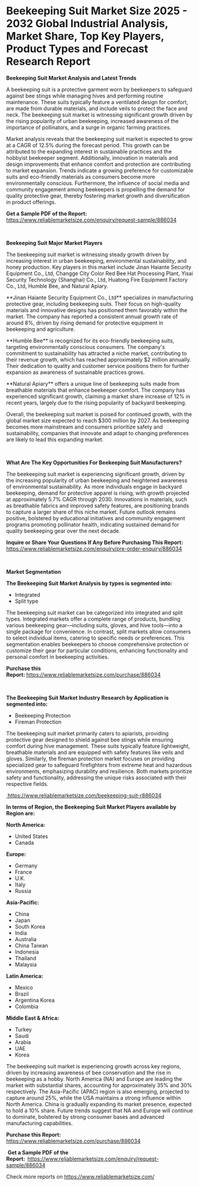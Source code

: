 <p><h1>Beekeeping Suit Market Size 2025 - 2032 Global Industrial Analysis, Market Share, Top Key Players, Product Types and Forecast Research Report</h1></p><p><strong>Beekeeping Suit Market Analysis and Latest Trends</strong></p>
<p><p>A beekeeping suit is a protective garment worn by beekeepers to safeguard against bee stings while managing hives and performing routine maintenance. These suits typically feature a ventilated design for comfort, are made from durable materials, and include veils to protect the face and neck. The beekeeping suit market is witnessing significant growth driven by the rising popularity of urban beekeeping, increased awareness of the importance of pollinators, and a surge in organic farming practices.</p><p>Market analysis reveals that the beekeeping suit market is expected to grow at a CAGR of 12.5% during the forecast period. This growth can be attributed to the expanding interest in sustainable practices and the hobbyist beekeeper segment. Additionally, innovation in materials and design improvements that enhance comfort and protection are contributing to market expansion. Trends indicate a growing preference for customizable suits and eco-friendly materials as consumers become more environmentally conscious. Furthermore, the influence of social media and community engagement among beekeepers is propelling the demand for quality protective gear, thereby fostering market growth and diversification in product offerings.</p></p>
<p><strong>Get a Sample PDF of the Report:&nbsp;</strong> <a href="https://www.reliablemarketsize.com/enquiry/request-sample/886034?utm_campaign=3345&utm_medium=2&utm_source=Github&utm_content=ia&utm_term=04042025&utm_id=beekeeping-suit">https://www.reliablemarketsize.com/enquiry/request-sample/886034</a></p>
<p>&nbsp;</p>
<p><strong>Beekeeping Suit Major Market Players</strong></p>
<p><p>The beekeeping suit market is witnessing steady growth driven by increasing interest in urban beekeeping, environmental sustainability, and honey production. Key players in this market include Jinan Haiante Security Equipment Co., Ltd, Changge City Color Red Bee Hat Processing Plant, Yisai Security Technology (Shanghai) Co., Ltd, Huatong Fire Equipment Factory Co., Ltd, Humble Bee, and Natural Apiary.</p><p>**Jinan Haiante Security Equipment Co., Ltd** specializes in manufacturing protective gear, including beekeeping suits. Their focus on high-quality materials and innovative designs has positioned them favorably within the market. The company has reported a consistent annual growth rate of around 8%, driven by rising demand for protective equipment in beekeeping and agriculture.</p><p>**Humble Bee** is recognized for its eco-friendly beekeeping suits, targeting environmentally conscious consumers. The company's commitment to sustainability has attracted a niche market, contributing to their revenue growth, which has reached approximately $2 million annually. Their dedication to quality and customer service positions them for further expansion as awareness of sustainable practices grows.</p><p>**Natural Apiary** offers a unique line of beekeeping suits made from breathable materials that enhance beekeeper comfort. The company has experienced significant growth, claiming a market share increase of 12% in recent years, largely due to the rising popularity of backyard beekeeping.</p><p>Overall, the beekeeping suit market is poised for continued growth, with the global market size expected to reach $300 million by 2027. As beekeeping becomes more mainstream and consumers prioritize safety and sustainability, companies that innovate and adapt to changing preferences are likely to lead this expanding market.</p></p>
<p>&nbsp;</p>
<p><strong>What Are The Key Opportunities For Beekeeping Suit Manufacturers?</strong></p>
<p><p>The beekeeping suit market is experiencing significant growth, driven by the increasing popularity of urban beekeeping and heightened awareness of environmental sustainability. As more individuals engage in backyard beekeeping, demand for protective apparel is rising, with growth projected at approximately 5.7% CAGR through 2030. Innovations in materials, such as breathable fabrics and improved safety features, are positioning brands to capture a larger share of this niche market. Future outlook remains positive, bolstered by educational initiatives and community engagement programs promoting pollinator health, indicating sustained demand for quality beekeeping gear over the next decade.</p></p>
<p><strong>Inquire or Share Your Questions If Any Before Purchasing This Report:</strong> <a href="https://www.reliablemarketsize.com/enquiry/pre-order-enquiry/886034?utm_campaign=3345&utm_medium=2&utm_source=Github&utm_content=ia&utm_term=04042025&utm_id=beekeeping-suit">https://www.reliablemarketsize.com/enquiry/pre-order-enquiry/886034</a></p>
<p>&nbsp;</p>
<p><strong>Market Segmentation</strong></p>
<p><strong>The Beekeeping Suit Market Analysis by types is segmented into:</strong></p>
<p><ul><li>Integrated</li><li>Split type</li></ul></p>
<p><p>The beekeeping suit market can be categorized into integrated and split types. Integrated markets offer a complete range of products, bundling various beekeeping gear—including suits, gloves, and hive tools—into a single package for convenience. In contrast, split markets allow consumers to select individual items, catering to specific needs or preferences. This segmentation enables beekeepers to choose comprehensive protection or customize their gear for particular conditions, enhancing functionality and personal comfort in beekeeping activities.</p></p>
<p><strong>Purchase this Report:&nbsp;</strong><a href="https://www.reliablemarketsize.com/purchase/886034?utm_campaign=3345&utm_medium=2&utm_source=Github&utm_content=ia&utm_term=04042025&utm_id=beekeeping-suit">https://www.reliablemarketsize.com/purchase/886034</a></p>
<p>&nbsp;</p>
<p><strong>The Beekeeping Suit Market Industry Research by Application is segmented into:</strong></p>
<p><ul><li>Beekeeping Protection</li><li>Fireman Protection</li></ul></p>
<p><p>The beekeeping suit market primarily caters to apiarists, providing protective gear designed to shield against bee stings while ensuring comfort during hive management. These suits typically feature lightweight, breathable materials and are equipped with safety features like veils and gloves. Similarly, the fireman protection market focuses on providing specialized gear to safeguard firefighters from extreme heat and hazardous environments, emphasizing durability and resilience. Both markets prioritize safety and functionality, addressing the unique risks associated with their respective fields.</p></p>
<p><a href="https://www.reliablemarketsize.com/beekeeping-suit-r886034?utm_campaign=3345&utm_medium=2&utm_source=Github&utm_content=ia&utm_term=04042025&utm_id=beekeeping-suit">&nbsp;https://www.reliablemarketsize.com/beekeeping-suit-r886034</a></p>
<p><strong>In terms of Region, the Beekeeping Suit Market Players available by Region are:</strong></p>
<p>
    <p> <strong> North America: </strong>
        <ul>
            <li>United States</li>
            <li>Canada</li>
        </ul>
        </p> 
    <p> <strong> Europe: </strong>
        <ul>
            <li>Germany</li>
            <li>France</li>
            <li>U.K.</li>
            <li>Italy</li>
            <li>Russia</li>
        </ul>
        </p> 
    <p> <strong> Asia-Pacific: </strong>
        <ul>
            <li>China</li>
            <li>Japan</li>
            <li>South Korea</li>
            <li>India</li>
            <li>Australia</li>
            <li>China Taiwan</li>
            <li>Indonesia</li>
            <li>Thailand</li>
            <li>Malaysia</li>
        </ul>
        </p> 
    <p> <strong> Latin America: </strong>
        <ul>
            <li>Mexico</li>
            <li>Brazil</li>
            <li>Argentina Korea</li>
            <li>Colombia</li>
        </ul>
        </p> 
    <p> <strong> Middle East & Africa: </strong>
        <ul>
            <li>Turkey</li>
            <li>Saudi</li>
            <li>Arabia</li>
            <li>UAE</li>
            <li>Korea</li>
        </ul>
    </p>
    </p>
<p><p>The beekeeping suit market is experiencing growth across key regions, driven by increasing awareness of bee conservation and the rise in beekeeping as a hobby. North America (NA) and Europe are leading the market with substantial shares, accounting for approximately 35% and 30% respectively. The Asia-Pacific (APAC) region is also emerging, projected to capture around 25%, while the USA maintains a strong influence within North America. China is gradually expanding its market presence, expected to hold a 10% share. Future trends suggest that NA and Europe will continue to dominate, bolstered by strong consumer bases and advanced manufacturing capabilities.</p></p>
<p><strong>Purchase this Report: </strong><a href="https://www.reliablemarketsize.com/purchase/886034?utm_campaign=3345&utm_medium=2&utm_source=Github&utm_content=ia&utm_term=04042025&utm_id=beekeeping-suit">https://www.reliablemarketsize.com/purchase/886034</a></p>
<p>&nbsp;<strong>Get a Sample PDF of the Report:&nbsp;&nbsp;</strong><a href="https://www.reliablemarketsize.com/enquiry/request-sample/886034?utm_campaign=3345&utm_medium=2&utm_source=Github&utm_content=ia&utm_term=04042025&utm_id=beekeeping-suit">https://www.reliablemarketsize.com/enquiry/request-sample/886034</a></p>
<p><strong></strong></p>
<p>Check more reports on <a href="https://www.reliablemarketsize.com/?utm_campaign=3345&utm_medium=2&utm_source=Github&utm_content=ia&utm_term=04042025&utm_id=beekeeping-suit">https://www.reliablemarketsize.com/</a></p>